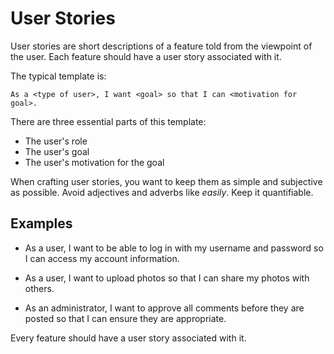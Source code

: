 # User Stories

User stories are short descriptions of a feature told from the viewpoint of the user. Each feature should have a user story associated with it.

The typical template is:

`As a <type of user>, I want <goal> so that I can <motivation for goal>.`

There are three essential parts of this template:

* The user's role
* The user's goal
* The user's motivation for the goal

When crafting user stories, you want to keep them as simple and subjective as possible. Avoid adjectives and adverbs like *easily*. Keep it quantifiable.

## Examples

* As a user, I want to be able to log in with my username and password so I can access my account information.

* As a user, I want to upload photos so that I can share my photos with others.

* As an administrator, I want to approve all comments before they are posted so that I can ensure they are appropriate.

Every feature should have a user story associated with it.
